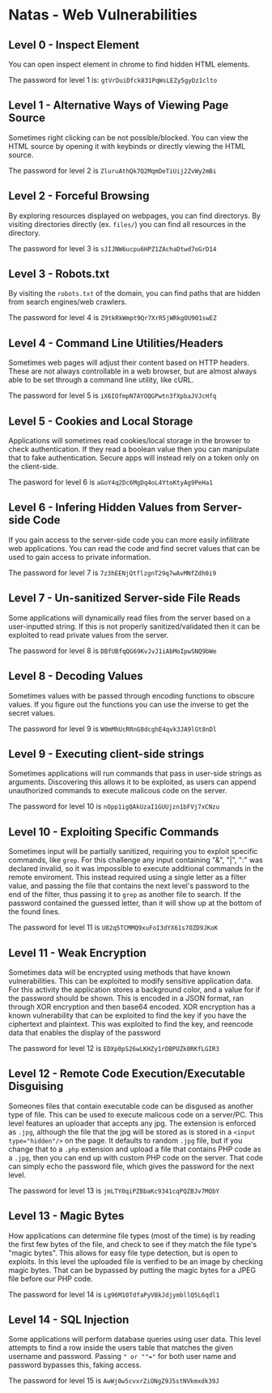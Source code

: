 # Natas - Web Vulnerabilities

## Level 0 - Inspect Element

You can open inspect element in chrome to find hidden HTML elements.

The password for level 1 is: `gtVrDuiDfck831PqWsLEZy5gyDz1clto`

## Level 1 - Alternative Ways of Viewing Page Source

Sometimes right clicking can be not possible/blocked. You can view the HTML source by opening it with keybinds or directly viewing the HTML source.

The password for level 2 is `ZluruAthQk7Q2MqmDeTiUij2ZvWy2mBi`

## Level 2 - Forceful Browsing

By exploring resources displayed on webpages, you can find directorys. By visiting directories directly (ex. `files/`) you can find all resources in the directory.

The password for level 3 is `sJIJNW6ucpu6HPZ1ZAchaDtwd7oGrD14`

## Level 3 - Robots.txt

By visiting the `robots.txt` of the domain, you can find paths that are hidden from search engines/web crawlers.

The password for level 4 is `Z9tkRkWmpt9Qr7XrR5jWRkgOU901swEZ`

## Level 4 - Command Line Utilities/Headers

Sometimes web pages will adjust their content based on HTTP headers. These are not always controllable in a web browser, but are almost always able to be set through a command line utility, like cURL.

The password for level 5 is `iX6IOfmpN7AYOQGPwtn3fXpbaJVJcHfq`

## Level 5 - Cookies and Local Storage

Applications will sometimes read cookies/local storage in the browser to check authentication. If they read a boolean value then you can manipulate that to fake authentication. Secure apps will instead rely on a token only on the client-side.

The pasword for level 6 is `aGoY4q2Dc6MgDq4oL4YtoKtyAg9PeHa1`

## Level 6 - Infering Hidden Values from Server-side Code

If you gain access to the server-side code you can more easily infilitrate web applications. You can read the code and find secret values that can be used to gain access to private information.

The password for level 7 is `7z3hEENjQtflzgnT29q7wAvMNfZdh0i9`

## Level 7 - Un-sanitized Server-side File Reads

Some applications will dynamically read files from the server based on a user-inputted string. If this is not properly sanitized/validated then it can be exploited to read private values from the server.

The password for level 8 is `DBfUBfqQG69KvJvJ1iAbMoIpwSNQ9bWe`

## Level 8 - Decoding Values

Sometimes values with be passed through encoding functions to obscure values. If you figure out the functions you can use the inverse to get the secret values.

The password for level 9 is `W0mMhUcRRnG8dcghE4qvk3JA9lGt8nDl`

## Level 9 - Executing client-side strings

Sometimes applications will run commands that pass in user-side strings as arguments. Discovering this allows it to be exploited, as users can append unauthorized commands to execute malicous code on the server.

The password for level 10 is `nOpp1igQAkUzaI1GUUjzn1bFVj7xCNzu`

## Level 10 - Exploiting Specific Commands

Sometimes input will be partially sanitized, requiring you to exploit specific commands, like `grep`. For this challenge any input containing "&", "|", ":" was declared invalid, so it was impossible to execute additional commands in the remote enviroment. This instead required using a single letter as a filter value, and passing the file that contains the next level's password to the end of the filter, thus passing it to `grep` as another file to search. If the password contained the guessed letter, than it will show up at the bottom of the found lines.

The password for level 11 is `U82q5TCMMQ9xuFoI3dYX61s7OZD9JKoK`

## Level 11 - Weak Encryption

Sometimes data will be encrypted using methods that have known vulnerabilities. This can be exploited to modify sensitive application data. For this activity the application stores a background color, and a value for if the password should be shown. This is encoded in a JSON format, ran through XOR encryption and then base64 encoded. XOR encryption has a known vulnerability that can be exploited to find the key if you have the ciphertext and plaintext. This was exploited to find the key, and reencode data that enables the display of the password

The password for level 12 is `EDXp0pS26wLKHZy1rDBPUZk0RKfLGIR3`

## Level 12 - Remote Code Execution/Executable Disguising

Someones files that contain executable code can be disgused as another type of file. This can be used to execute malicous code on a server/PC. This level features an uploader that accepts any jpg. The extension is enforced as `.jpg`, although the file that the jpg will be stored as is stored in a `<input type="hidden"/>` on the page. It defaults to random `.jpg` file, but if you change that to a `.php` extension and upload a file that contains PHP code as a `.jpg`, then you can end up with custom PHP code on the server. That code can simply echo the password file, which gives the password for the next level.

The password for level 13 is `jmLTY0qiPZBbaKc9341cqPQZBJv7MQbY`

## Level 13 - Magic Bytes

How applications can determine file types (most of the time) is by reading the first few bytes of the file, and check to see if they match the file type's "magic bytes". This allows for easy file type detection, but is open to exploits. In this level the uploaded file is verified to be an image by checking magic bytes. That can be bypassed by putting the magic bytes for a JPEG file before our PHP code.

The password for level 14 is `Lg96M10TdfaPyVBkJdjymbllQ5L6qdl1`

## Level 14 - SQL Injection

Some applications will perform database queries using user data. This level attempts to find a row inside the users table that matches the given username and password. Passing `" or ""="` for both user name and password bypasses this, faking access.

The password for level 15 is `AwWj0w5cvxrZiONgZ9J5stNVkmxdk39J`